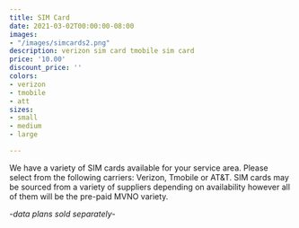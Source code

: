 ```yaml
---
title: SIM Card
date: 2021-03-02T00:00:00-08:00
images:
- "/images/simcards2.png"
description: verizon sim card tmobile sim card
price: '10.00'
discount_price: ''
colors:
- verizon
- tmobile
- att
sizes:
- small
- medium
- large

---
```

We have a variety of SIM cards available for your service area. Please select from the following carriers: Verizon, Tmobile or AT&T. SIM cards may be sourced from a variety of suppliers depending on availability however all of them will be the pre-paid MVNO variety.

_-data plans sold separately_-